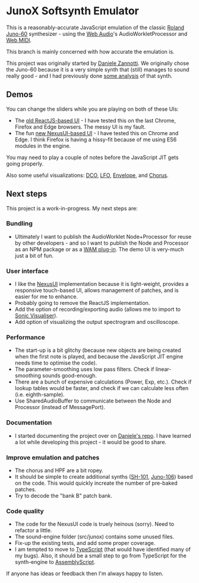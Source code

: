 # JunoX Softsynth Emulator

This is a reasonably-accurate JavaScript emulation of the classic [Roland Juno-60](https://en.wikipedia.org/wiki/Roland_Juno-60) synthesizer - using the [Web Audio](https://www.w3.org/TR/webaudio/)'s AudioWorkletProcessor and [Web MIDI](https://www.w3.org/TR/webmidi/).

This branch is mainly concerned with how accurate the emulation is.

This project was originally started by [Daniele Zannotti](https://github.com/dzannotti/junox). We originally chose the Juno-60 because it is a very simple synth that (still) manages to sound really good - and I had previously done [some analysis](https://github.com/pendragon-andyh/Juno60) of that synth.

## Demos

You can change the sliders while you are playing on both of these UIs:

- The [old ReactJS-based UI](https://pendragon-andyh.github.io/junox/dist/index.html) - I have tested this on the last Chrome, Firefox and Edge browsers. The messy UI is my fault.
- The fun [new NexusUI-based UI](https://pendragon-andyh.github.io/junox/demo/juno60-nexusUI.html) - I have tested this on Chrome and Edge. I think Firefox is having a hissy-fit because of me using ES6 modules in the engine.

You may need to play a couple of notes before the JavaScript JIT gets going properly.

Also some useful visualizations: [DCO](https://pendragon-andyh.github.io/junox/demo/juno60-dco.html),
[LFO](https://pendragon-andyh.github.io/junox/demo/juno60-lfo.html),
[Envelope](https://pendragon-andyh.github.io/junox/demo/juno60-envelope.html), and
[Chorus](https://pendragon-andyh.github.io/junox/demo/juno60-chorus.html).

## Next steps

This project is a work-in-progress. My next steps are:

### Bundling

- Ultimately I want to publish the AudioWorklet Node+Processor for reuse by other developers - and so I want to publish the Node and Processor as an NPM package or as a [WAM plug-in](https://www.webaudiomodules.org/). The demo UI is very-much just a bit of fun.

### User interface

- I like the [NexusUI](http://nexus-js.github.io/ui/) implementation because it is light-weight, provides a responsive touch-based UI, allows management of patches, and is easier for me to enhance.
- Probably going to remove the ReactJS implementation.
- Add the option of recording/exporting audio (allows me to import to [Sonic Visualiser](https://www.sonicvisualiser.org/)).
- Add option of visualizing the output spectrogram and oscilloscope.

### Performance

- The start-up is a bit glitchy (because new objects are being created when the first note is played, and because the JavaScript JIT engine needs time to optimise the code).
- The parameter-smoothing uses low pass filters. Check if linear-smoothing sounds good-enough.
- There are a bunch of expensive calculations (Power, Exp, etc.). Check if lookup tables would be faster, and check if we can calculate less often (i.e. eighth-sample).
- Use SharedAudioBuffer to communicate between the Node and Processor (instead of MessagePort).

### Documentation

- I started documenting the project over on [Daniele's repo](https://github.com/dzannotti/junox/wiki). I have learned a lot while developing this project - it would be good to share.

### Improve emulation and patches

- The chorus and HPF are a bit ropey.
- It should be simple to create additional synths ([SH-101](https://en.wikipedia.org/wiki/Roland_SH-101[), [Juno-106](https://en.wikipedia.org/wiki/Roland_Juno-106)) based on the code. This would quickly increate the number of pre-baked patches.
- Try to decode the "bank B" patch bank.

### Code quality

- The code for the NexusUI code is truely heinous (sorry). Need to refactor a little.
- The sound-engine folder (src/junox) contains some unused files.
- Fix-up the existing tests, and add some proper coverage.
- I am tempted to move to [TypeScript](https://www.typescriptlang.org/) (that would have identified many of my bugs). Also, it should be a small step to go from TypeScript for the synth-engine to [AssemblyScript](https://assemblyscript.org/).

If anyone has ideas or feedback then I'm always happy to listen.
